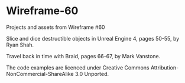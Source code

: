 # Wireframe-60
Projects and assets from Wireframe #60

Slice and dice destructible objects in Unreal Engine 4, pages 50-55, by Ryan Shah.

Travel back in time with Braid, pages 66-67, by Mark Vanstone.

The code examples are licenced under Creative Commons Attribution-NonCommercial-ShareAlike 3.0 Unported.
